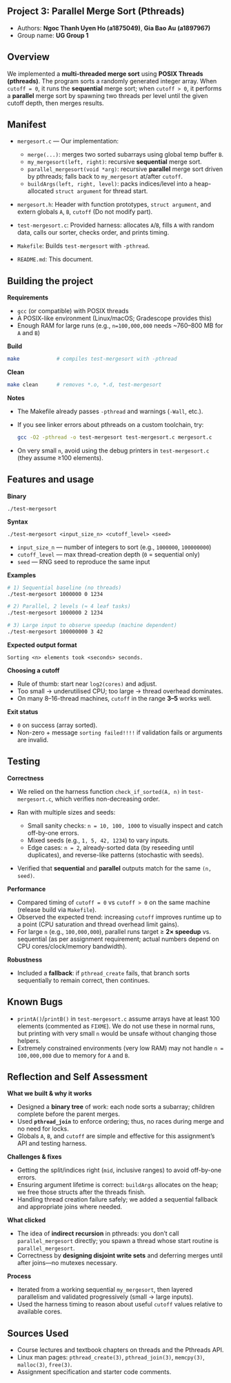 ## Project 3: Parallel Merge Sort (Pthreads) 
* Authors: **Ngoc Thanh Uyen Ho (a1875049)**, **Gia Bao Au (a1897967)**
* Group name: **UG Group 1**

## Overview
We implemented a **multi-threaded merge sort** using **POSIX Threads (pthreads)**.
The program sorts a randomly generated integer array. When `cutoff = 0`, it runs the **sequential** merge sort; when `cutoff > 0`, it performs a **parallel** merge sort by spawning two threads per level until the given cutoff depth, then merges results.

## Manifest

* `mergesort.c` — Our implementation:

  * `merge(...)`: merges two sorted subarrays using global temp buffer `B`.
  * `my_mergesort(left, right)`: recursive **sequential** merge sort.
  * `parallel_mergesort(void *arg)`: recursive **parallel** merge sort driven by pthreads; falls back to `my_mergesort` at/after `cutoff`.
  * `buildArgs(left, right, level)`: packs indices/level into a heap-allocated `struct argument` for thread start.
* `mergesort.h`: Header with function prototypes, `struct argument`, and extern globals `A`, `B`, `cutoff` (Do not modify part).
* `test-mergesort.c`: Provided harness: allocates `A`/`B`, fills `A` with random data, calls our sorter, checks order, and prints timing.
* `Makefile`:  Builds `test-mergesort` with `-pthread`.
* `README.md`: This document.


## Building the project

**Requirements**

* `gcc` (or compatible) with POSIX threads
* A POSIX-like environment (Linux/macOS; Gradescope provides this)
* Enough RAM for large runs (e.g., `n=100,000,000` needs ~760–800 MB for `A` and `B`)

**Build**

```bash
make            # compiles test-mergesort with -pthread
```

**Clean**

```bash
make clean      # removes *.o, *.d, test-mergesort
```

**Notes**

* The Makefile already passes `-pthread` and warnings (`-Wall`, etc.).
* If you see linker errors about pthreads on a custom toolchain, try:

  ```bash
  gcc -O2 -pthread -o test-mergesort test-mergesort.c mergesort.c
  ```
* On very small `n`, avoid using the debug printers in `test-mergesort.c` (they assume ≥100 elements).


## Features and usage

**Binary**

```
./test-mergesort
```

**Syntax**

```
./test-mergesort <input_size_n> <cutoff_level> <seed>
```

* `input_size_n` — number of integers to sort (e.g., `1000000`, `100000000`)
* `cutoff_level` — max thread-creation depth (`0` = sequential only)
* `seed` — RNG seed to reproduce the same input

**Examples**

```bash
# 1) Sequential baseline (no threads)
./test-mergesort 1000000 0 1234

# 2) Parallel, 2 levels (≈ 4 leaf tasks)
./test-mergesort 1000000 2 1234

# 3) Large input to observe speedup (machine dependent)
./test-mergesort 100000000 3 42
```

**Expected output format**

```
Sorting <n> elements took <seconds> seconds.
```

**Choosing a cutoff**

* Rule of thumb: start near `log2(cores)` and adjust.
* Too small → underutilised CPU; too large → thread overhead dominates.
* On many 8–16-thread machines, `cutoff` in the range **3–5** works well.

**Exit status**

* `0` on success (array sorted).
* Non-zero + message `sorting failed!!!!` if validation fails or arguments are invalid.

## Testing

**Correctness**

* We relied on the harness function `check_if_sorted(A, n)` in `test-mergesort.c`, which verifies non-decreasing order.
* Ran with multiple sizes and seeds:

  * Small sanity checks: `n = 10, 100, 1000` to visually inspect and catch off-by-one errors.
  * Mixed seeds (e.g., `1, 5, 42, 1234`) to vary inputs.
  * Edge cases: `n = 2`, already-sorted data (by reseeding until duplicates), and reverse-like patterns (stochastic with seeds).
* Verified that **sequential** and **parallel** outputs match for the same `(n, seed)`.

**Performance**

* Compared timing of `cutoff = 0` vs `cutoff > 0` on the same machine (release build via `Makefile`).
* Observed the expected trend: increasing `cutoff` improves runtime up to a point (CPU saturation and thread overhead limit gains).
* For large `n` (e.g., `100,000,000`), parallel runs target ≥ **2× speedup** vs. sequential (as per assignment requirement; actual numbers depend on CPU cores/clock/memory bandwidth).

**Robustness**

* Included a **fallback**: if `pthread_create` fails, that branch sorts sequentially to remain correct, then continues.

## Known Bugs
* `printA()`/`printB()` in `test-mergesort.c` assume arrays have at least 100 elements (commented as `FIXME`). We do not use these in normal runs, but printing with very small `n` would be unsafe without changing those helpers.
* Extremely constrained environments (very low RAM) may not handle `n = 100,000,000` due to memory for `A` and `B`.

## Reflection and Self Assessment
**What we built & why it works**

* Designed a **binary tree** of work: each node sorts a subarray; children complete before the parent merges.
* Used **`pthread_join`** to enforce ordering; thus, no races during merge and no need for locks.
* Globals `A`, `B`, and `cutoff` are simple and effective for this assignment’s API and testing harness.

**Challenges & fixes**

* Getting the split/indices right (`mid`, inclusive ranges) to avoid off-by-one errors.
* Ensuring argument lifetime is correct: `buildArgs` allocates on the heap; we free those structs after the threads finish.
* Handling thread creation failure safely; we added a sequential fallback and appropriate joins where needed.

**What clicked**

* The idea of **indirect recursion** in pthreads: you don’t call `parallel_mergesort` directly; you spawn a thread whose start routine is `parallel_mergesort`.
* Correctness by **designing disjoint write sets** and deferring merges until after joins—no mutexes necessary.

**Process**

* Iterated from a working sequential `my_mergesort`, then layered parallelism and validated progressively (small → large inputs).
* Used the harness timing to reason about useful `cutoff` values relative to available cores.

## Sources Used

* Course lectures and textbook chapters on threads and the Pthreads API.
* Linux man pages: `pthread_create(3)`, `pthread_join(3)`, `memcpy(3)`, `malloc(3)`, `free(3)`.
* Assignment specification and starter code comments.
